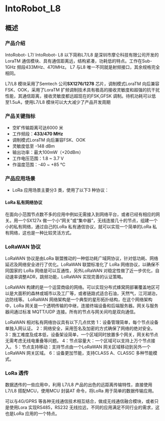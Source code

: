 # IntoRobot_L8

## 概述

### 产品介绍

IntoRobot-  L7/  IntoRobot-  L8 以下简称L7/L8 是深圳市摩仑科技有限公司开发的 LoraTM 通信模块、具有通信距离远，结构紧凑，功耗低的特点。工作在Sub-1GHz 频段433MHz、470MHz。
L7 与L8 唯一不同就是射频接口，其余规格完全相同。

L7/L8 模块采用了Semtech 公司**SX1276/1278** 芯片，调制模式LoraTM 向后兼容FSK、OOK，采用了LoraTM 扩频调制技术具有极高的接收灵敏度和超强的抗干扰性能，其通信距离，接收灵敏度都远超现在的FSK,GFSK 调制。待机功耗可以低至1.5uA，使用L7/L8 模块可以大大减少了产品开发周期

### 产品关键指标

- 空旷传输距离可达6000 米
- 工作频段：**433/470 MHz**
- 调制模式LoraTM 向后兼容FSK、OOK
- 灵敏度低至  -148 dBm
- 输出功率：最大100mW（+20dBm）
- 工作电压范围：1.8 ~ 3.7 V
- 作温度范围：-40 ~ +85  °C

### 产品应用场景

- LoRa 应用场景主要分3 类，使用了以下3 种协议：

#### LoRa 私有网络协议

在面向小范围节点数不多的应用中例如无需接入到网络平台，或者已经有相应的网关。用一个SX127x 做一个小“网关”或“集中器”，无线连接几十的节点，组建一个小的私有网络，通过自己的LoRa 私有通信协议，就可以实现一个简单的LoRa 私有网络，这也是一种比较灵活方式。

### LoRaWAN 协议

LoRaWAN 协议是由LoRa 联盟推动的一种低功耗广域网协议，针对低功耗、网络延迟及网络安全进行了优化。LoRaWAN 联盟标准化了 LoRa 网络协议，以确保不同国家的 LoRa 网络是可以互通性，另外LoRaWAN 对稳定性做了近一步优化，自动速率调整ADR，跳频功能，LoRaWAN 实现完善的认证策略。

LoRaWAN 构建的是一个运营商级的网络。可以实现分布式蜂窝网部署覆盖地区可以是大面积的森林或城市以及工厂等，或者链路式适合石油，天然气，江河湖泊，边防线等。 LoRaWAN 网络架构是一个典型的星形拓扑结构，在这个网络架构中，LoRa 网关是一个透明传输的中继，连接终端设备和后端服务器。网关与服务器间通过标准 MQTT/UDP 连接。所有的节点与网关间均是双向通信。

LoRaWAN  相对私有网络协议具有以下几点优势
    1：设备管理简单，每个节点设备单独入网认证。
    2：网络安全，采用签名及加密的方式确保了网络的绝对安全。
    3：施工难度及成本低，设备架设简单，一个区域同时放置多个网关，网关和节点无需考虑无线电重叠等问题。
    4：节点容量大：一个区域可以支持上万个节点接入。
    5：节点支持移动：支持节点由一个LoRaWAN 网关区域移动到另外一个LoRaWAN 网关区域。
    6：设备更加节能，支持CLASS A、CLASSC  多种节能模式。
  
### LoRa 透传

数据透传的一些应用中，利用 L7/L8 产品的出色的远距离传输特性，直接使用 L7/L8 搭配MCU，使用MCU 封装AT 命令，将LoRa 用于简单的数据传输应用。

可以与4G/GPRS 等各种无线通信技术相互结合，做成无线通信融合模块，或者只是使用Lora  实现RS485，RS232 无线拉远，不同的应用满足不同行业的需求，这也是LoRa 应用的一个特点。
